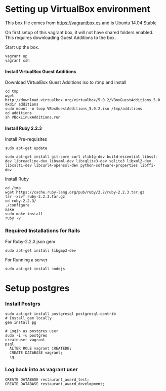 Setting up VirtualBox environment
=================================
This box file comes from https://vagrantbox.es and is Ubuntu 14.04 Stable

On first setup of this vagrant box, it will not have shared folders enabled.
This requires downloading Guest Additions to the box.

Start up the box.
```
vagrant up
vagrant ssh
```

#### Install VirtualBox Guest Additions
Download VirtualBox Guest Additions iso to /tmp and install
```
cd tmp
wget http://download.virtualbox.org/virtualbox/5.0.2/VBoxGuestAdditions_5.0.2.iso
mkdir additions
sudo mount -o loop VBoxGuestAdditions_5.0.2.iso /tmp/additions
cd additions
sh VBoxLinuxAdditions.run
```

#### Install Ruby 2.2.3

Install Pre-requisites
```
sudo apt-get update

sudo apt-get install git-core curl zlib1g-dev build-essential libssl-dev libreadline-dev libyaml-dev libsqlite3-dev sqlite3 libxml2-dev libxslt1-dev libcurl4-openssl-dev python-software-properties libffi-dev
```

Install Ruby
```
cd /tmp
wget https://cache.ruby-lang.org/pub/ruby/2.2/ruby-2.2.3.tar.gz
tar -xzvf ruby-2.2.3.tar.gz
cd ruby-2.2.3/
./configure
make
sudo make install
ruby -v
```

### Required Installations for Rails
For Ruby-2.2.3 json gem
```
sudo apt-get install libgmp3-dev
```

For Running a server
```
sudo apt-get install nodejs
```

# Setup postgres

### Install Postgrs
```
sudo apt-get install postgresql postgresql-contrib
# Install gem locally
gem install pg

# Login as postgres user
sudo -i -u postgres
createuser vagrant
psql
  ALTER ROLE vagrant CREATEDB;
  CREATE DATABASE vagrant;
  \q
```
### Log back into as vagrant user

```
CREATE DATABASE restaurant_award_test;
CREATE DATABASE restaurant_award_development;

```

